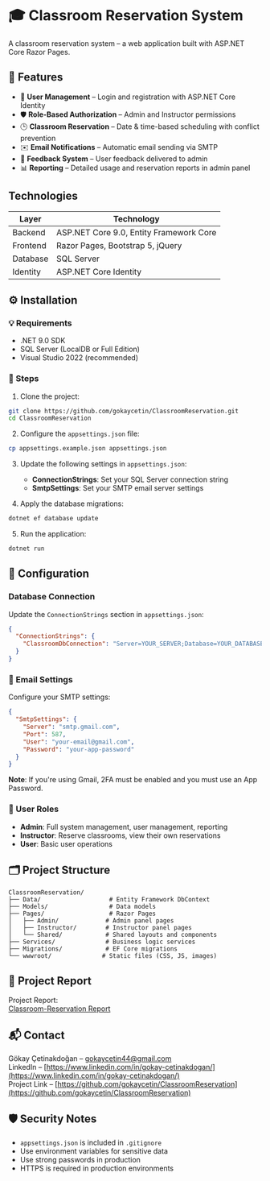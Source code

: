 # 🎓 Classroom Reservation System

A classroom reservation system – a web application built with ASP.NET Core Razor Pages.

## 🚀 Features

- 🔐 **User Management** – Login and registration with ASP.NET Core Identity  
- 🛡 **Role-Based Authorization** – Admin and Instructor permissions  
- 🕒 **Classroom Reservation** – Date & time-based scheduling with conflict prevention  
- ✉️ **Email Notifications** – Automatic email sending via SMTP  
- 💬 **Feedback System** – User feedback delivered to admin  
- 📊 **Reporting** – Detailed usage and reservation reports in admin panel  


## Technologies

| Layer     | Technology                              |
|-----------|------------------------------------------|
| Backend   | ASP.NET Core 9.0, Entity Framework Core |
| Frontend  | Razor Pages, Bootstrap 5, jQuery        |
| Database  | SQL Server                              |
| Identity  | ASP.NET Core Identity                   |

## ⚙️ Installation

### 💡 Requirements

- .NET 9.0 SDK  
- SQL Server (LocalDB or Full Edition)  
- Visual Studio 2022 (recommended)

### 🔧 Steps

1. Clone the project:
```bash
git clone https://github.com/gokaycetin/ClassroomReservation.git
cd ClassroomReservation
```

2. Configure the `appsettings.json` file:
```bash
cp appsettings.example.json appsettings.json
```

3. Update the following settings in `appsettings.json`:
   - **ConnectionStrings**: Set your SQL Server connection string
   - **SmtpSettings**: Set your SMTP email server settings

4. Apply the database migrations:
```bash
dotnet ef database update
```

5. Run the application:
```bash
dotnet run
```

## 🔐 Configuration

### Database Connection

Update the `ConnectionStrings` section in `appsettings.json`:

```json
{
  "ConnectionStrings": {
    "ClassroomDbConnection": "Server=YOUR_SERVER;Database=YOUR_DATABASE;Trusted_Connection=True;TrustServerCertificate=True;"
  }
}
```

### 📧 Email Settings

Configure your SMTP settings:

```json
{
  "SmtpSettings": {
    "Server": "smtp.gmail.com",
    "Port": 587,
    "User": "your-email@gmail.com",
    "Password": "your-app-password"
  }
}
```

**Note**: If you're using Gmail, 2FA must be enabled and you must use an App Password.

### 👥 User Roles

- **Admin**: Full system management, user management, reporting  
- **Instructor**: Reserve classrooms, view their own reservations  
- **User**: Basic user operations

## 🗂 Project Structure

```
ClassroomReservation/
├── Data/                   # Entity Framework DbContext
├── Models/                 # Data models
├── Pages/                  # Razor Pages
│   ├── Admin/             # Admin panel pages
│   ├── Instructor/        # Instructor panel pages
│   └── Shared/            # Shared layouts and components
├── Services/              # Business logic services
├── Migrations/            # EF Core migrations
└── wwwroot/              # Static files (CSS, JS, images)
```

## 📄 Project Report

Project Report:  
[Classroom-Reservation Report](./CENG382_Report.pdf)

## 📬 Contact

Gökay Çetinakdoğan – gokaycetin44@gmail.com  
LinkedIn – [https://www.linkedin.com/in/gokay-cetinakdogan/](https://www.linkedin.com/in/gokay-cetinakdogan/)  
Project Link – [https://github.com/gokaycetin/ClassroomReservation](https://github.com/gokaycetin/ClassroomReservation)

## 🛡 Security Notes

- `appsettings.json` is included in `.gitignore`  
- Use environment variables for sensitive data  
- Use strong passwords in production  
- HTTPS is required in production environments
